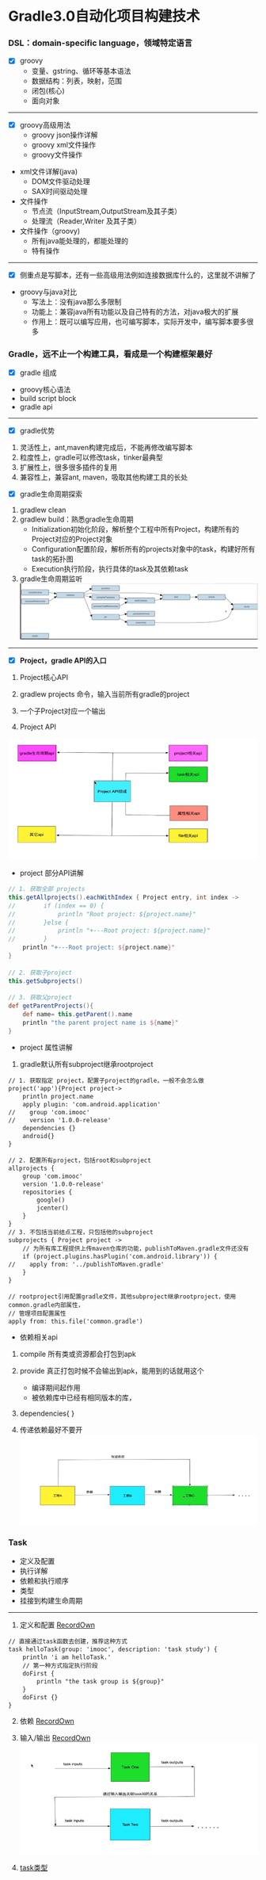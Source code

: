 # Gradle3.0自动化项目构建技术

### DSL：domain-specific language，领域特定语言
- [x] groovy
    - 变量、gstring、循环等基本语法
    - 数据结构：列表，映射，范围
    - 闭包(核心)
    - 面向对象

---
- [x] groovy高级用法
    - groovy json操作详解
    - groovy xml文件操作
    - groovy文件操作
- xml文件详解(java)
    - DOM文件驱动处理
    - SAX时间驱动处理
- 文件操作
    - 节点流（InputStream,OutputStream及其子类）
    - 处理流（Reader,Writer 及其子类）
- 文件操作（groovy)
    - 所有java能处理的，都能处理的
    - 特有操作

---
- [x] 侧重点是写脚本，还有一些高级用法例如连接数据库什么的，这里就不讲解了

- groovy与java对比
    - 写法上：没有java那么多限制
    - 功能上：兼容java所有功能以及自己特有的方法，对java极大的扩展
    - 作用上：既可以编写应用，也可编写脚本，实际开发中，编写脚本要多很多

### Gradle，远不止一个构建工具，看成是一个构建框架最好
- [x] gradle 组成
- groovy核心语法
- build script block
- gradle api

---
- [x] gradle优势
1. 灵活性上，ant,maven构建完成后，不能再修改编写脚本
2. 粒度性上，gradle可以修改task，tinker最典型
3. 扩展性上，很多很多插件的复用
4. 兼容性上，兼容ant, maven，吸取其他构建工具的长处

- [x] gradle生命周期探索
1. gradlew clean
2. gradlew build：熟悉gradle生命周期
    - Initialization初始化阶段，解析整个工程中所有Project，构建所有的Project对应的Project对象
    - Configuration配置阶段，解析所有的projects对象中的task，构建好所有task的拓扑图
    - Execution执行阶段，执行具体的task及其依赖task
3. gradle生命周期监听
![](/png/build命令图解.png)

---
- [x] **Project，gradle API的入口**
1. Project核心API
2. gradlew projects 命令，输入当前所有gradle的project
3. 一个子Project对应一个输出

4. Project API

![](/png/projectAPI.png)

- project 部分API讲解
```groovy
// 1. 获取全部 projects
this.getAllprojects().eachWithIndex { Project entry, int index ->
//        if (index == 0) {
//            println "Root project: ${project.name}"
//        }else {
//            println "+---Root project: ${project.name}"
//        }
    println "+---Root project: ${project.name}"
}

// 2. 获取子project
this.getSubprojects()

// 3. 获取父project
def getParentProjects(){
    def name= this.getParent().name
    println "the parent project name is ${name}"
}

```
- project 属性讲解
1. gradle默认所有subproject继承rootproject
```
// 1. 获取指定 project，配置子project的gradle，一般不会怎么做
project('app'){Project project->
    println project.name
    apply plugin: 'com.android.application'
//    group 'com.imooc'
//    version '1.0.0-release'
    dependencies {}
    android{}
}

// 2. 配置所有project，包括root和subproject
allprojects {
    group 'com.imooc'
    version '1.0.0-release'
    repositories {
        google()
        jcenter()
    }
}
// 3. 不包括当前结点工程，只包括他的subproject
subprojects { Project project ->
    // 为所有库工程提供上传maven仓库的功能，publishToMaven.gradle文件还没有
    if (project.plugins.hasPlugin('com.android.library')) {
//    apply from: '../publishToMaven.gradle'
    }
}

// rootproject引用配置gradle文件，其他subproject继承rootproject，使用common.gradle内部属性，
// 管理项目配置属性
apply from: this.file('common.gradle')
```

- 依赖相关api
1. compile 所有类或资源都会打包到apk
2. provide 真正打包时候不会输出到apk，能用到的话就用这个
   - 编译期间起作用
   - 被依赖库中已经有相同版本的库，
3. dependencies{
   }

4. 传递依赖最好不要开
   ![](/png/transitive.png)

### Task
- 定义及配置
- 执行详解
- 依赖和执行顺序
- 类型
- 挂接到构建生命周期

---
1. 定义和配置 [RecordOwn](https://github.com/MonkHank/RecordOwn/blob/master/app/build.gradle)
```
// 直接通过task函数去创建，推荐这种方式
task helloTask(group: 'imooc', description: 'task study') {
    println 'i am helloTask.'
    // 第一种方式指定执行阶段
    doFirst {
        println "the task group is ${group}"
    }
    doFirst {}
}
```
2. 依赖 [RecordOwn](https://github.com/MonkHank/RecordOwn/blob/master/app/build.gradle)

3. 输入/输出  [RecordOwn](https://github.com/MonkHank/RecordOwn/blob/master/app/build.gradle)
![](/png/taskinputoutput.png)

4. [task类型](https://docs.gradle.org/current/dsl/org.gradle.api.Task.html)